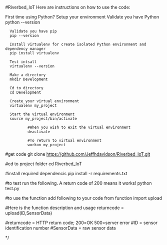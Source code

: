 
  #Riverbed_IoT
  Here are instructions on how to use the code:

  First time using Python? Setup your environment
      Validate you have Python
      python --version

      Validate you have pip
      pip --version

      Install virtualenv for create isolated Python environment and dependency manager
      pip install virtualenv
      
      Test intsall
      virtualenv --version
      
      Make a directory
      mkdir Development

      Cd to directory
      cd Development
      
      Create your virtual environment
      virtualenv my_project
      
      Start the virtual environment
      source my_project/bin/activate
      
              #When you wish to exit the virtual environment
              deactivate

              #To return to virtual environment
              workon my_project

  #get code
  git clone https://github.com/Jeffhdavidson/Riverbed_IoT.git

  #cd to project folder
  cd Riverbed_IoT

  #install required dependencis
  pip install -r requirements.txt

  #to test run the following. A return code of 200 means it works!
  python test.py

  #to use the function add following to your code
  from function import upload

  #Here is the function description and usage
  returncode = upload(ID,SensorData)

  #returncode = HTTP return code; 200=OK 500=server error
  #ID = sensor identification number
  #SensorData = raw sensor data

*/
